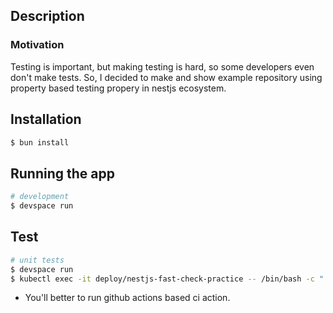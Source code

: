 ## Description

### Motivation

Testing is important, but making testing is hard, so some developers even don't make tests.
So, I decided to make and show example repository using property based testing propery in nestjs ecosystem.

## Installation

```bash
$ bun install
```

## Running the app

```bash
# development
$ devspace run
```

## Test

```bash
# unit tests
$ devspace run
$ kubectl exec -it deploy/nestjs-fast-check-practice -- /bin/bash -c ". /root/.nvm/nvm.sh && npm run test"
```

- You'll better to run github actions based ci action.